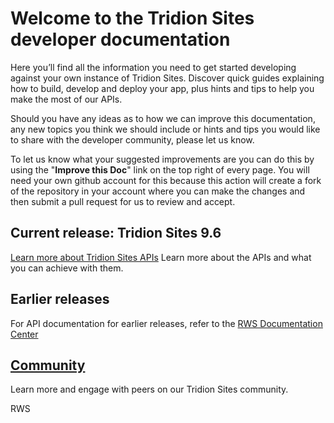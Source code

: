 # Welcome to the Tridion Sites developer documentation

Here you’ll find all the information you need to get started developing against your own instance of Tridion Sites. Discover quick guides explaining how to build, develop and deploy your app, plus hints and tips to help you make the most of our APIs.

Should you have any ideas as to how we can improve this documentation, any new topics you think we should include or hints and tips you would like to share with the developer community, please let us know.

To let us know what your suggested improvements are you can do this by using the "**Improve this Doc**" link on the top right of every page.  You will need your own github account for this because this action will create a fork of the repository in your account where you can make the changes and then submit a pull request for us to review and accept.

## Current release: Tridion Sites 9.6

[Learn more about Tridion Sites APIs](apiconcepts/Tridion_Sites_9.6/overview.md) 
Learn more about the APIs and what you can achieve with them.

## Earlier releases

For API documentation for earlier releases, refer to the [RWS Documentation Center](https://docs.rws.com)

## [Community](https://community.sdl.com/product-groups/tridion/tridion-sites/)
Learn more and engage with peers on our Tridion Sites community.

RWS
